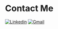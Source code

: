 #  Contact Me

[![Linkedin](https://img.shields.io/badge/LinkedIn-0077B5?style=for-the-badge&logo=linkedin&logoColor=white)](https://www.linkedin.com/in/gabriel-nicolim/)
[![Gmail](https://img.shields.io/badge/Gmail-B22222?style=for-the-badge&logo=Gmail&logoColor=white)](mailto:gabriel.gomes.nicolim@gmail.com)

